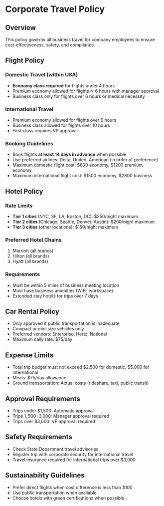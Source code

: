 # Corporate Travel Policy

## Overview
This policy governs all business travel for company employees to ensure cost-effectiveness, safety, and compliance.

## Flight Policy

### Domestic Travel (within USA)
- **Economy class required** for flights under 4 hours
- Premium economy allowed for flights 4-6 hours with manager approval
- Business class only for flights over 6 hours or medical necessity

### International Travel
- Premium economy allowed for flights over 6 hours
- Business class allowed for flights over 10 hours
- First class requires VP approval

### Booking Guidelines
- Book flights **at least 14 days in advance** when possible
- Use preferred airlines: Delta, United, American (in order of preference)
- Maximum domestic flight cost: $600 economy, $1200 premium economy
- Maximum international flight cost: $1500 economy, $2800 business

## Hotel Policy

### Rate Limits
- **Tier 1 cities** (NYC, SF, LA, Boston, DC): $250/night maximum
- **Tier 2 cities** (Chicago, Seattle, Denver, Austin): $200/night maximum  
- **Tier 3 cities** (other locations): $150/night maximum

### Preferred Hotel Chains
1. Marriott (all brands)
2. Hilton (all brands)
3. Hyatt (all brands)

### Requirements
- Must be within 5 miles of business meeting location
- Must have business amenities (WiFi, workspace)
- Extended stay hotels for trips over 7 days

## Car Rental Policy
- Only approved if public transportation is inadequate
- Compact or mid-size vehicles only
- Preferred vendors: Enterprise, Hertz, National
- Maximum daily rate: $75/day

## Expense Limits
- Total trip budget must not exceed $2,500 for domestic, $5,000 for international
- Meals: $75/day allowance
- Ground transportation: Actual costs (rideshare, taxi, public transit)

## Approval Requirements
- Trips under $1,500: Automatic approval
- Trips $1,500-$3,000: Manager approval required
- Trips over $3,000: VP approval required

## Safety Requirements
- Check State Department travel advisories
- Register trip with corporate security for international travel
- Travel insurance required for international trips over $3,000

## Sustainability Guidelines
- Prefer direct flights when cost difference is less than $100
- Use public transportation when available
- Choose hotels with green certifications when possible

